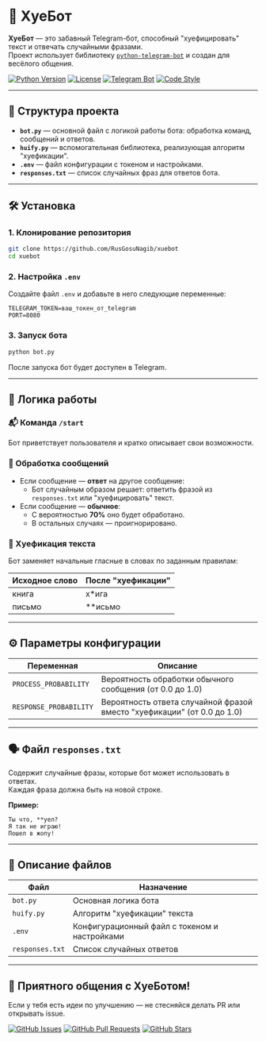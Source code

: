 # 🤖 ХуеБот

**ХуеБот** — это забавный Telegram-бот, способный "хуефицировать" текст и отвечать случайными фразами.  
Проект использует библиотеку [`python-telegram-bot`](https://github.com/python-telegram-bot/python-telegram-bot) и создан для весёлого общения.

[![Python Version](https://img.shields.io/badge/python-3.8%2B-blue)](https://www.python.org/downloads/)
[![License](https://img.shields.io/badge/license-MIT-green)](LICENSE)
[![Telegram Bot](https://img.shields.io/badge/bot-Telegram-blue)](https://core.telegram.org/bots)
[![Code Style](https://img.shields.io/badge/code%20style-black-black)](https://github.com/psf/black)

---

## 📁 Структура проекта

- **`bot.py`** — основной файл с логикой работы бота: обработка команд, сообщений и ответов.
- **`huify.py`** — вспомогательная библиотека, реализующая алгоритм "хуефикации".
- **`.env`** — файл конфигурации с токеном и настройками.
- **`responses.txt`** — список случайных фраз для ответов бота.

---

## 🛠 Установка

### 1. Клонирование репозитория

```bash
git clone https://github.com/RusGosuNagib/xuebot
cd xuebot
```

### 2. Настройка `.env`

Создайте файл `.env` и добавьте в него следующие переменные:

```env
TELEGRAM_TOKEN=ваш_токен_от_telegram
PORT=8080
```

### 3. Запуск бота

```bash
python bot.py
```

После запуска бот будет доступен в Telegram.

---

## 🧠 Логика работы

### 📬 Команда `/start`

Бот приветствует пользователя и кратко описывает свои возможности.

### 📨 Обработка сообщений

- Если сообщение — **ответ** на другое сообщение:
  - Бот случайным образом решает: ответить фразой из `responses.txt` или "хуефицировать" текст.
- Если сообщение — **обычное**:
  - С вероятностью **70%** оно будет обработано.
  - В остальных случаях — проигнорировано.

### 🔁 Хуефикация текста

Бот заменяет начальные гласные в словах по заданным правилам:

| Исходное слово | После "хуефикации" |
|----------------|--------------------|
| книга          | х\*ига             |
| письмо         | \*\*исьмо          |

---

## ⚙️ Параметры конфигурации

| Переменная           | Описание                                                                 |
|----------------------|--------------------------------------------------------------------------|
| `PROCESS_PROBABILITY`| Вероятность обработки обычного сообщения (от 0.0 до 1.0)                 |
| `RESPONSE_PROBABILITY`| Вероятность ответа случайной фразой вместо "хуефикации" (от 0.0 до 1.0) |

---

## 🗣 Файл `responses.txt`

Содержит случайные фразы, которые бот может использовать в ответах.  
Каждая фраза должна быть на новой строке.

**Пример:**

```
Ты что, **уел?
Я так не играю!
Пошел в жопу!
```

---

## 📂 Описание файлов

| Файл             | Назначение                                      |
|------------------|-------------------------------------------------|
| `bot.py`         | Основная логика бота                            |
| `huify.py`       | Алгоритм "хуефикации" текста                    |
| `.env`           | Конфигурационный файл с токеном и настройками   |
| `responses.txt`  | Список случайных ответов                        |

---

## 🎉 Приятного общения с ХуеБотом!

Если у тебя есть идеи по улучшению — не стесняйся делать PR или открывать issue.

[![GitHub Issues](https://img.shields.io/github/issues/RusGosuNagib/xuebot)](https://github.com/RusGosuNagib/xuebot/issues)
[![GitHub Pull Requests](https://img.shields.io/github/issues-pr/RusGosuNagib/xuebot)](https://github.com/RusGosuNagib/xuebot/pulls)
[![GitHub Stars](https://img.shields.io/github/stars/RusGosuNagib/xuebot?style=social)](https://github.com/RusGosuNagib/xuebot/stargazers)
